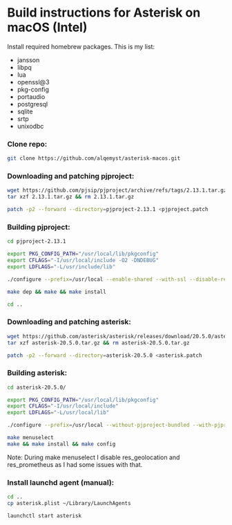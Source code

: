 # Build instructions for Asterisk on macOS (Intel)

Install required homebrew packages. This is my list:
- jansson
- libpq
- lua
- openssl@3
- pkg-config
- portaudio
- postgresql
- sqlite
- srtp
- unixodbc

### Clone repo:
```bash
git clone https://github.com/alqemyst/asterisk-macos.git
```

### Downloading and patching pjproject:
```bash
wget https://github.com/pjsip/pjproject/archive/refs/tags/2.13.1.tar.gz
tar xzf 2.13.1.tar.gz && rm 2.13.1.tar.gz

patch -p2 --forward --directory=pjproject-2.13.1 <pjproject.patch
```

### Building pjproject:
```bash
cd pjproject-2.13.1

export PKG_CONFIG_PATH="/usr/local/lib/pkgconfig"
export CFLAGS="-I/usr/local/include -O2 -DNDEBUG"
export LDFLAGS="-L/usr/include/lib"

./configure --prefix=/usr/local --enable-shared --with-ssl --disable-resample --disable-video --disable-opencore-amr --disable-speex-codec --disable-speex-aec --disable-bcg729 --disable-gsm-codec --disable-ilbc-codec --disable-l16-codec --disable-g711-codec --disable-g722-codec --disable-g7221-codec --disable-opencore-amr --disable-silk --disable-opus --disable-video --disable-v4l2 --disable-sound --disable-ext-sound --disable-sdl --disable-libyuv --disable-ffmpeg --disable-openh264 --disable-ipp --disable-libwebrtc --with-external-pa --with-external-srtp

make dep && make && make install

cd ..
```

### Downloading and patching asterisk:
```bash
wget https://github.com/asterisk/asterisk/releases/download/20.5.0/asterisk-20.5.0.tar.gz
tar xzf asterisk-20.5.0.tar.gz && rm asterisk-20.5.0.tar.gz

patch -p2 --forward --directory=asterisk-20.5.0 <asterisk.patch
```

### Building asterisk:
```bash
cd asterisk-20.5.0/

export PKG_CONFIG_PATH="/usr/local/lib/pkgconfig"
export CFLAGS="-I/usr/local/include"
export LDFLAGS="-L/usr/local/lib"

./configure --prefix=/usr/local --without-pjproject-bundled --with-pjproject --without-iodbc --with-unixodbc=/usr/local/opt/unixodbc/lib --with-sqlite3=/usr/local/opt/sqlite/lib

make menuselect
make && make install && make config
```
Note: During make menuselect I disable res_geolocation and res_prometheus as I had some issues with that.

### Install launchd agent (manual):
```bash
cd ..
cp asterisk.plist ~/Library/LaunchAgents

launchctl start asterisk
```
